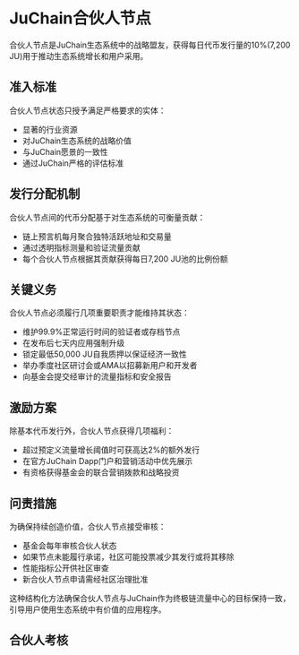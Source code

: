 # JuChain合伙人节点

合伙人节点是JuChain生态系统中的战略盟友，获得每日代币发行量的10%(7,200 JU)用于推动生态系统增长和用户采用。

## 准入标准

合伙人节点状态只授予满足严格要求的实体：

* 显著的行业资源
* 对JuChain生态系统的战略价值
* 与JuChain愿景的一致性
* 通过JuChain严格的评估标准

## 发行分配机制

合伙人节点间的代币分配基于对生态系统的可衡量贡献：

* 链上预言机每月聚合独特活跃地址和交易量
* 通过透明指标测量和验证流量贡献
* 每个合伙人节点根据其贡献获得每日7,200 JU池的比例份额

## 关键义务

合伙人节点必须履行几项重要职责才能维持其状态：

* 维护99.9%正常运行时间的验证者或存档节点
* 在发布后七天内应用强制升级
* 锁定最低50,000 JU自我质押以保证经济一致性
* 举办季度社区研讨会或AMA以招募新用户和开发者
* 向基金会提交经审计的流量指标和安全报告

## 激励方案

除基本代币发行外，合伙人节点获得几项福利：

* 超过预定义流量增长阈值时可获高达2%的额外发行
* 在官方JuChain Dapp门户和营销活动中优先展示
* 有资格获得基金会的联合营销拨款和战略投资

## 问责措施

为确保持续创造价值，合伙人节点接受审核：

* 基金会每年审核合伙人状态
* 如果节点未能履行承诺，社区可能投票减少其发行或将其移除
* 性能指标公开供社区审查
* 新合伙人节点申请需经社区治理批准

这种结构化方法确保合伙人节点与JuChain作为终极链流量中心的目标保持一致，引导用户使用生态系统中有价值的应用程序。

## 合伙人考核





